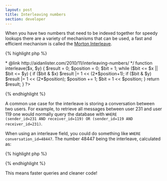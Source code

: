 ```yaml
---
layout: post
title: Interleaving numbers 
section: developer
---
```

When you have two numbers that need to be indexed together for speedy lookups there are a variety of mechanisms that can be used, a fast and efficient mechanism is called the <a href="http://www.codexon.com/posts/morton-codes">Morton Interleave</a>.

{% highlight php %}
<?php
/**
 * Calculate a Morton Interleave for two numbers.
 *
 * @param    int   $x   The first number
 * @param    int   $y   The second number
 * @return   int      The Morton Interleave
 * @author   Aidan Lister <aidan@php.net>
 * @link     http://aidanlister.com/2010/11/interleaving-numbers/
 */
function interleave($x, $y) {
    $result = 0;
    $position = 0;
    $bit = 1;
 
    while ($bit <= $x || $bit <= $y) {
        if ($bit & $x)
            $result |= 1 << (2*$position+1);
        if ($bit & $y)
            $result |= 1 << (2*$position);
 
        $position += 1;
        $bit = 1 << $position;
    }
    return $result;
}

?>
{% endhighlight %}

A common use case for the interleave is storing a conversation between two users. For example, to retrieve all messages between user 231 and user 119 one would normally query the database with <code>WHERE (sender_id=231 AND receiver_id=119) OR (sender_id=119 AND receiver_id=231)</code>.

When using an interleave field, you could do something like <code>WHERE conversation_id=48447</code>. The number 48447 being the interleave, calculated as:

{% highlight php %}
<?php

$uids = array(231, 119);
interleave(max($uids), min($uids));

?>
{% endhighlight %}

This means faster queries and cleaner code!